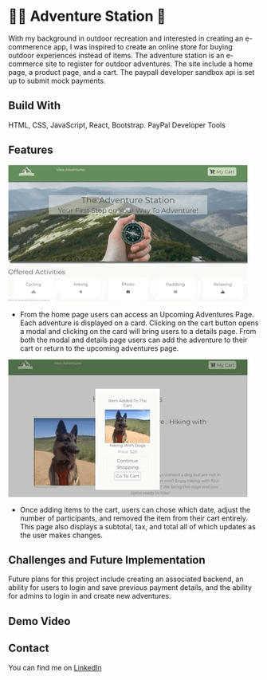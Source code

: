 # 🧗‍♂️ Adventure Station 🛒 

With my background in outdoor recreation and interested in creating an e-commerence app, I was inspired to create an online store for buying outdoor experiences instead of items. The adventure station is an e-commerce site to register for outdoor adventures. The site include a home page, a product page, and a cart. The paypall developer sandbox api is set up to submit mock payments. 

## Build With
HTML, CSS, JavaScript, React, Bootstrap.
PayPal Developer Tools

## Features 
![Modal and Add to Cart](/src/images/AdventureStationGif1.gif)
* From the home page users can access an Upcoming Adventures Page. Each adventure is displayed on a card. Clicking on the cart button opens a modal and clicking on the card will bring users to a details page. From both the modal and details page users can add the adventure to their cart or return to the upcoming adventures page. 

![Cart Functionality](/src/images/AdventureStationGif2.gif)
* Once adding items to the cart, users can chose which date, adjust the number of participants, and removed the item from their cart entirely. This page also displays a subtotal, tax, and total all of which updates as the user makes changes. 

## Challenges and Future Implementation 
Future plans for this project include creating an associated backend, an ability for users to login and save previous payment details, and the ability for admins to login in and create new adventures. 

## Demo Video

## Contact
You can find me on [LinkedIn](https://www.linkedin.com/in/jennifer-a-grenier/)
